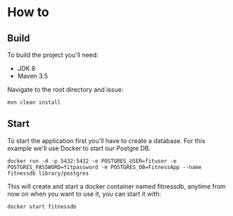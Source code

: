 # How to
## Build

To build the project you'll need:
* JDK 8
* Maven 3.5

Navigate to the root directory and issue:

```
mvn clean install
```

## Start
To start the application first you'll have to create a database. For this example we'll use Docker to start our Postgre DB.

```
docker run -d -p 5432:5432 -e POSTGRES_USER=fituser -e POSTGRES_PASSWORD=fitpassword -e POSTGRES_DB=FitnessApp --name fitnessdb library/postgres
```

This will create and start a docker container named fitnessdb, anytime from now on when you want to use it, you can start it with:

```
docker start fitnessdb
```